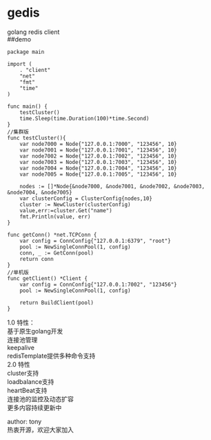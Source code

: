 # gedis
golang redis client  
##demo  
```
package main

import (
	. "client"
	"net"
	"fmt"
	"time"
)

func main() {
	testCluster()
	time.Sleep(time.Duration(100)*time.Second)
}
//集群版
func testCluster(){
	var node7000 = Node{"127.0.0.1:7000", "123456", 10}
	var node7001 = Node{"127.0.0.1:7001", "123456", 10}
	var node7002 = Node{"127.0.0.1:7002", "123456", 10}
	var node7003 = Node{"127.0.0.1:7003", "123456", 10}
	var node7004 = Node{"127.0.0.1:7004", "123456", 10}
	var node7005 = Node{"127.0.0.1:7005", "123456", 10}

	nodes := []*Node{&node7000, &node7001, &node7002, &node7003, &node7004, &node7005}
	var clusterConfig = ClusterConfig{nodes,10}
	cluster := NewCluster(clusterConfig)
	value,err:=cluster.Get("name")
	fmt.Println(value, err)
}

func getConn() *net.TCPConn {
	var config = ConnConfig{"127.0.0.1:6379", "root"}
	pool := NewSingleConnPool(1, config)
	conn, _ := GetConn(pool)
	return conn
}
//单机版
func getClient() *Client {
	var config = ConnConfig{"127.0.0.1:7002", "123456"}
	pool := NewSingleConnPool(1, config)

	return BuildClient(pool)
}
```  

1.0 特性：  
基于原生golang开发  
连接池管理  
keepalive  
redisTemplate提供多种命令支持  
2.0 特性   
cluster支持  
loadbalance支持  
heartBeat支持  
连接池的监控及动态扩容  
更多内容持续更新中  

author: tony  
热衷开源，欢迎大家加入
